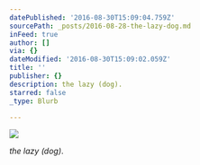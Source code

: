 ```yaml
---
datePublished: '2016-08-30T15:09:04.759Z'
sourcePath: _posts/2016-08-28-the-lazy-dog.md
inFeed: true
author: []
via: {}
dateModified: '2016-08-30T15:09:02.059Z'
title: ''
publisher: {}
description: the lazy (dog).
starred: false
_type: Blurb

---
```

![](https://the-grid-user-content.s3-us-west-2.amazonaws.com/0e583103-51de-4bba-822c-78436649fbb9.jpg)

_the lazy (dog)_.